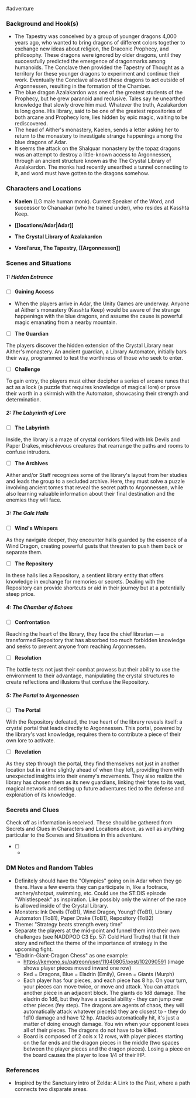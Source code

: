  #adventure 

### Background and Hook(s)

* The Tapestry was conceived by a group of younger dragons 4,000 years ago, who wanted to bring dragons of different colors together to exchange new ideas about religion, the Draconic Prophecy, and philosophy. These dragons were ignored by older dragons, until they successfully predicted the emergence of dragonmarks among humanoids. The Conclave then provided the Tapestry of Thought as a territory for these younger dragons to experiment and continue their work. Eventually the Conclave allowed these dragons to act outside of Argonnessen, resulting in the formation of the Chamber.
* The blue dragon Azalakardon was one of the greatest students of the Prophecy, but he grew paranoid and reclusive. Tales say he unearthed knowledge that slowly drove him mad. Whatever the truth, Azalakardon is long gone. His library, said to be one of the greatest repositories of both arcane and Prophecy lore, lies hidden by epic magic, waiting to be rediscovered.
* The head of Aither's monastery, Kaelen, sends a letter asking her to return to the monastery to investigate strange happenings among the blue dragons of Adar.
* It seems the attack on the Shalquar monastery by the topaz dragons was an attempt to destroy a little-known access to Argonnessen, through an ancient structure known as the The Crystal Library of Azalakardon. The monks had recently unearthed a tunnel connecting to it, and word must have gotten to the dragons somehow.

### Characters and Locations

* **Kaelen** (LG male human monk). Current Speaker of the Word, and successor to Chanaakar (who he trained under), who resides at Kasshta Keep.

* **[[locations/Adar|Adar]]**
* **The Crystal Library of Azalakardon**
* **Vorel’arux, The Tapestry, [[Argonnessen]]**

### Scenes and Situations

##### 1: Hidden Entrance

 - [ ]  **Gaining Access**

- When the players arrive in Adar, the Unity Games are underway. Anyone at Aither's monastery (Kasshta Keep) would be aware of the strange happenings with the blue dragons, and assume the cause is powerful magic emanating from a nearby mountain.

 - [ ]  **The Guardian**

The players discover the hidden extension of the Crystal Library near Aither's monastery. An ancient guardian, a Library Automaton, initially bars their way, programmed to test the worthiness of those who seek to enter.

 - [ ]  **Challenge**

To gain entry, the players must either decipher a series of arcane runes that act as a lock (a puzzle that requires knowledge of magical lore) or prove their worth in a skirmish with the Automaton, showcasing their strength and determination.

##### 2: The Labyrinth of Lore

 - [ ]  **The Labyrinth**

Inside, the library is a maze of crystal corridors filled with Ink Devils and Paper Drakes, mischievous creatures that rearrange the paths and rooms to confuse intruders.

 - [ ]  **The Archives**

Aither and/or Staff recognizes some of the library's layout from her studies and leads the group to a secluded archive. Here, they must solve a puzzle involving ancient tomes that reveal the secret path to Argonnessen, while also learning valuable information about their final destination and the enemies they will face.

##### 3: The Gale Halls

 - [ ]  **Wind's Whispers**

As they navigate deeper, they encounter halls guarded by the essence of a Wind Dragon, creating powerful gusts that threaten to push them back or separate them.

 - [ ]  **The Repository**

In these halls lies a Repository, a sentient library entity that offers knowledge in exchange for memories or secrets. Dealing with the Repository can provide shortcuts or aid in their journey but at a potentially steep price.

##### 4: The Chamber of Echoes

 - [ ]  **Confrontation**

Reaching the heart of the library, they face the chief librarian — a transformed Repository that has absorbed too much forbidden knowledge and seeks to prevent anyone from reaching Argonnessen.

 - [ ]  **Resolution**

The battle tests not just their combat prowess but their ability to use the environment to their advantage, manipulating the crystal structures to create reflections and illusions that confuse the Repository.

##### 5: The Portal to Argonnessen

 - [ ]  **The Portal**

With the Repository defeated, the true heart of the library reveals itself: a crystal portal that leads directly to Argonnessen. This portal, powered by the library's vast knowledge, requires them to contribute a piece of their own lore to activate.

 - [ ]  **Revelation**

As they step through the portal, they find themselves not just in another location but in a time slightly ahead of when they left, providing them with unexpected insights into their enemy's movements. They also realize the library has chosen them as its new guardians, linking their fates to its vast, magical network and setting up future adventures tied to the defense and exploration of its knowledge.

### Secrets and Clues
Check off as information is received. These should be gathered from Secrets and Clues in Characters and Locations above, as well as anything particular to the Scenes and Situations in this adventure.

 - [ ] -

### DM Notes and Random Tables

* Definitely should have the "Olympics" going on in Adar when they go there. Have a few events they can participate in, like a footrace, archery/shotput, swimming, etc. Could use the ST:DIS episode "Whistlespeak" as inspiration. Like possibly only the winner of the race is allowed inside of the Crystal Library.
* Monsters: Ink Devils (ToB1), Wind Dragon, Young? (ToB1), Library Automaton (ToB1), Paper Drake (ToB1), Repository (ToB2)
* Theme: "Strategy beats strength every time"
* Separate the players at the mid-point and funnel them into their own challenges (see NADDPOD C3 Ep. 57: Cold Hard Truths) that fit their story and reflect the theme of the importance of strategy in the upcoming fight.
* "Eladrin-Giant-Dragon Chess" as one example:
	* https://kemono.su/patreon/user/11040805/post/102090591 (image shows player pieces moved inward one row)
	* Red = Dragons, Blue = Eladrin (Emily), Green = Giants (Murph)
	* Each player has four pieces, and each piece has 8 hp. On your turn, your pieces can move twice, or move and attack. You can attack another piece in an adjacent block. The giants do 1d8 damage. The eladrin do 1d6, but they have a special ability - they can jump over other pieces (fey step). The dragons are agents of chaos, they will automatically attack whatever piece(s) they are closest to - they do 1d10 damage and have 12 hp. Attacks automatically hit, it's just a matter of doing enough damage. You win when your opponent loses all of their pieces. The dragons do not have to be killed.
	* Board is composed of 2 cols x 12 rows, with player pieces starting on the far ends and the dragon pieces in the middle (two spaces between the player pieces and the dragon pieces). Losing a piece on the board causes the player to lose 1/4 of their HP.


### References

* Inspired by the Sanctuary intro of Zelda: A Link to the Past, where a path connects two disparate areas.
